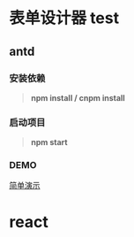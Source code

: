 # 表单设计器 test
##  antd
### 安装依赖
> **npm install / cnpm install**
### 启动项目
> **npm start**
### DEMO
[简单演示](https://fled8617.github.io/react-form-builder-antd)
# react
